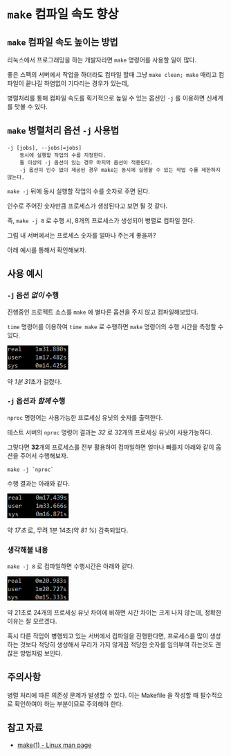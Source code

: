 # `make` 컴파일 속도 향상

## `make` 컴파일 속도 높이는 방법

리눅스에서 프로그래밍을 하는 개발자라면 `make` 명령어를 사용할 일이 많다.

좋은 스펙의 서버에서 작업을 하더라도 컴파일 할때 그냥 `make clean; make` 때리고 컴파일이 끝나길 하염없이 기다리는 경우가 있는데,

병렬처리를 통해 컴파일 속도를 획기적으로 높일 수 있는 옵션인 `-j` 를 이용하면 신세계를 맛볼 수 있다.

## `make` 병렬처리 옵션 `-j` 사용법

    -j [jobs], --jobs[=jobs]
        동시에 실행할 작업의 수를 지정한다.
        둘 이상의 -j 옵션이 있는 경우 마지막 옵션이 적용된다.
        -j 옵션이 인수 없이 제공된 경우 make는 동시에 실행할 수 있는 작업 수를 제한하지 않는다.

`make -j` 뒤에 동시 실행할 작업의 수를 숫자로 주면 된다.

인수로 주어진 숫자만큼 프로세스가 생성된다고 보면 될 것 같다.

즉, `make -j 8` 로 수행 시, 8개의 프로세스가 생성되어 병렬로 컴파일 한다.

그럼 내 서버에서는 프로세스 숫자를 얼마나 주는게 좋을까?

아래 예시를 통해서 확인해보자. 

## 사용 예시

### `-j` 옵션 *없이* 수행

진행중인 프로젝트 소스를 `make` 에 별다른 옵션을 주지 않고 컴파일해보았다.

`time` 명령어를 이용하여 `time make` 로 수행하면 `make` 명령어의 수행 시간을 측정할 수 있다.

![make 수행시간](../Make/images/make_j_1.png)

약 *1분 31*초가 걸렸다.

### `-j` 옵션과 *함께* 수행

`nproc` 명령어는 사용가능한 프로세싱 유닛의 숫자를 출력한다.

테스트 서버의 `nproc` 명령어 결과는 *32* 로 32개의 프로세싱 유닛이 사용가능하다.

그렇다면 **32**개의 프로세스를 전부 활용하여 컴파일하면 얼마나 빠를지 아래와 같이 옵션을 주어서 수행해보자.

    make -j `nproc`
    
수행 결과는 아래와 같다.

![make 수행시간](../Make/images/make_j_2.png)

약 *17초* 로, 무려 1분 14초(약 _*81 %*_) 감축되었다.

### 생각해볼 내용

`make -j 8` 로 컴파일하면 수행시간은 아래와 같다.

![make 수행시간](../Make/images/make_j_3.png)

약 21초로 24개의 프로세싱 유닛 차이에 비하면 시간 차이는 크게 나지 않는데, 정확한 이유는 잘 모르겠다.

혹시 다른 작업이 병행되고 있는 서버에서 컴파일을 진행한다면, 프로세스를 많이 생성하는 것보다 적당히 생성해서 무리가 가지 않게끔 적당한 숫자를 임의부여 하는것도 괜찮은 방법처럼 보인다.

## 주의사항

병렬 처리에 따른 의존성 문제가 발생할 수 있다. 이는 Makefile 을 작성할 때 필수적으로 확인하여야 하는 부분이므로 주의해야 한다.

## 참고 자료

- [make(1) - Linux man page](https://linux.die.net/man/1/make)